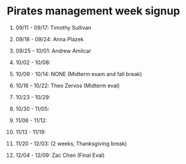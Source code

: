 # Pirates management week signup

01. 09/11 - 09/17: Timothy Sullivan

02. 09/18 - 09/24: Anna Plazek

03. 09/25 - 10/01: Andrew Amilcar

04. 10/02 - 10/08:

05. 10/09 - 10/14: NONE (Midterm exam and fall break)

06. 10/16 - 10/22: Theo Zervos (Midterm eval)

07. 10/23 - 10/29: 

08. 10/30 - 11/05: 

09. 11/06 - 11/12:

10. 11/13 - 11/19: 

11. 11/20 - 12/03: (2 weeks, Thanksgiving break)

12. 12/04 - 12/09: Zac Chen (Final Eval)
